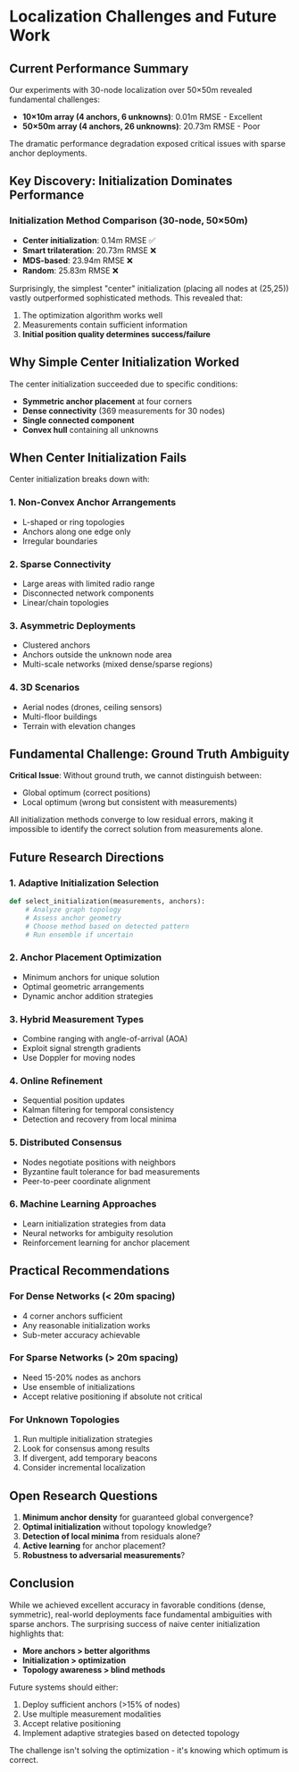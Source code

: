 # Localization Challenges and Future Work

## Current Performance Summary

Our experiments with 30-node localization over 50×50m revealed fundamental challenges:

- **10×10m array (4 anchors, 6 unknowns)**: 0.01m RMSE - Excellent
- **50×50m array (4 anchors, 26 unknowns)**: 20.73m RMSE - Poor

The dramatic performance degradation exposed critical issues with sparse anchor deployments.

## Key Discovery: Initialization Dominates Performance

### Initialization Method Comparison (30-node, 50×50m)
- **Center initialization**: 0.14m RMSE ✅
- **Smart trilateration**: 20.73m RMSE ❌
- **MDS-based**: 23.94m RMSE ❌
- **Random**: 25.83m RMSE ❌

Surprisingly, the simplest "center" initialization (placing all nodes at (25,25)) vastly outperformed sophisticated methods. This revealed that:
1. The optimization algorithm works well
2. Measurements contain sufficient information
3. **Initial position quality determines success/failure**

## Why Simple Center Initialization Worked

The center initialization succeeded due to specific conditions:
- **Symmetric anchor placement** at four corners
- **Dense connectivity** (369 measurements for 30 nodes)
- **Single connected component**
- **Convex hull** containing all unknowns

## When Center Initialization Fails

Center initialization breaks down with:

### 1. Non-Convex Anchor Arrangements
- L-shaped or ring topologies
- Anchors along one edge only
- Irregular boundaries

### 2. Sparse Connectivity
- Large areas with limited radio range
- Disconnected network components
- Linear/chain topologies

### 3. Asymmetric Deployments
- Clustered anchors
- Anchors outside the unknown node area
- Multi-scale networks (mixed dense/sparse regions)

### 4. 3D Scenarios
- Aerial nodes (drones, ceiling sensors)
- Multi-floor buildings
- Terrain with elevation changes

## Fundamental Challenge: Ground Truth Ambiguity

**Critical Issue**: Without ground truth, we cannot distinguish between:
- Global optimum (correct positions)
- Local optimum (wrong but consistent with measurements)

All initialization methods converge to low residual errors, making it impossible to identify the correct solution from measurements alone.

## Future Research Directions

### 1. Adaptive Initialization Selection
```python
def select_initialization(measurements, anchors):
    # Analyze graph topology
    # Assess anchor geometry
    # Choose method based on detected pattern
    # Run ensemble if uncertain
```

### 2. Anchor Placement Optimization
- Minimum anchors for unique solution
- Optimal geometric arrangements
- Dynamic anchor addition strategies

### 3. Hybrid Measurement Types
- Combine ranging with angle-of-arrival (AOA)
- Exploit signal strength gradients
- Use Doppler for moving nodes

### 4. Online Refinement
- Sequential position updates
- Kalman filtering for temporal consistency
- Detection and recovery from local minima

### 5. Distributed Consensus
- Nodes negotiate positions with neighbors
- Byzantine fault tolerance for bad measurements
- Peer-to-peer coordinate alignment

### 6. Machine Learning Approaches
- Learn initialization strategies from data
- Neural networks for ambiguity resolution
- Reinforcement learning for anchor placement

## Practical Recommendations

### For Dense Networks (< 20m spacing)
- 4 corner anchors sufficient
- Any reasonable initialization works
- Sub-meter accuracy achievable

### For Sparse Networks (> 20m spacing)
- Need 15-20% nodes as anchors
- Use ensemble of initializations
- Accept relative positioning if absolute not critical

### For Unknown Topologies
1. Run multiple initialization strategies
2. Look for consensus among results
3. If divergent, add temporary beacons
4. Consider incremental localization

## Open Research Questions

1. **Minimum anchor density** for guaranteed global convergence?
2. **Optimal initialization** without topology knowledge?
3. **Detection of local minima** from residuals alone?
4. **Active learning** for anchor placement?
5. **Robustness to adversarial measurements**?

## Conclusion

While we achieved excellent accuracy in favorable conditions (dense, symmetric), real-world deployments face fundamental ambiguities with sparse anchors. The surprising success of naive center initialization highlights that:

- **More anchors > better algorithms**
- **Initialization > optimization**
- **Topology awareness > blind methods**

Future systems should either:
1. Deploy sufficient anchors (>15% of nodes)
2. Use multiple measurement modalities
3. Accept relative positioning
4. Implement adaptive strategies based on detected topology

The challenge isn't solving the optimization - it's knowing which optimum is correct.